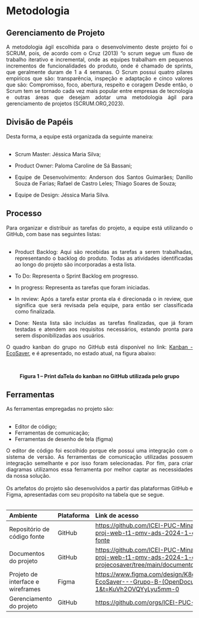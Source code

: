 # Metodologia
## Gerenciamento de Projeto
<div align="justify">
A metodologia ágil escolhida para o desenvolvimento deste projeto foi o SCRUM, pois, de acordo com o Cruz (2013) “o scrum segue um fluxo de trabalho iterativo e incremental, onde as equipes trabalham em pequenos incrementos de funcionalidades do produto, onde é chamado de sprints, que geralmente duram de 1 a 4 semanas. O Scrum possui quatro pilares empíricos que são: transparência, inspeção e adaptação e cinco valores que são: Compromisso, foco, abertura, respeito e coragem Desde então, o Scrum tem se tornado cada vez mais popular entre empresas de tecnologia e outras áreas que desejam adotar uma metodologia ágil para gerenciamento de projetos (SCRUM.ORG,2023).
<br/>
</div>

## Divisão de Papéis
<div align="justify">
Desta forma, a equipe está organizada da seguinte maneira:
<br/><br/>
  
+   Scrum Master: Jéssica Maria Silva;

+   Product Owner: Paloma Caroline de Sá Bassani;
  
+   Equipe de Desenvolvimento:  Anderson dos Santos Guimarães; Danillo Souza de Farias; Rafael de Castro Leles; Thiago Soares de Souza;
  
+   Equipe de Design: Jéssica Maria Silva.
</div>

## Processo
<div align="justify">
Para organizar e distribuir as tarefas do projeto, a equipe está utilizando o GitHub, com base nas seguintes listas:
<br/><br/>

+  Product Backlog: Aqui são recebidas as tarefas a serem trabalhadas, representando o backlog do produto. Todas as atividades identificadas ao longo do projeto são incorporadas a esta lista.
  
+  To Do: Representa o Sprint Backlog em progresso.
  
+   In progress: Representa as tarefas que foram iniciadas.

+   In review: Após a tarefa estar pronta ela é direcionada o in review, que significa que será revisada pela equipe, para então ser classificada como finalizada.
  
+   Done: Nesta lista são incluídas as tarefas finalizadas, que já foram testadas e atendem aos requisitos necessários, estando pronta para serem disponibilizadas aos usuários.
  
O quadro kanban do grupo no GitHub está disponível no link: <a href="https://github.com/orgs/ICEI-PUC-Minas-PMV-ADS/projects/950/views/1" target="_blank">Kanban - EcoSaver</a>, e é apresentado, no estado atual, na figura abaixo:
<br/><br/>
<div  align="center">
<img  src="">
<br/>
  
**Figura 1 – Print daTela do kanban no GitHub utilizada pelo grupo**
</div>

## Ferramentas
<div align="justify">
As ferramentas empregadas no projeto são:
<br/><br/>
  
+  Editor de código;
+  Ferramentas de comunicação;
+  Ferramentas de desenho de tela (figma)

O editor de código foi escolhido porque ele possui uma integração com o sistema de versão. As ferramentas de comunicação utilizadas possuem integração semelhante e por isso foram selecionadas. Por fim, para criar diagramas utilizamos essa ferramenta por melhor captar as necessidades da nossa solução.
<br/><br/>
Os artefatos do projeto são desenvolvidos a partir das plataformas GitHub e Figma, apresentadas com seu propósito na tabela que se segue.
<br/><br/>

| Ambiente | Plataforma | Link de acesso | 
|:--------------------|:---------------------|:--------------------|
| Repositório de código fonte | GitHub | https://github.com/ICEI-PUC-Minas-PMV-ADS/pmv-ads-2024-1-e1-proj-web-t1-pmv-ads-2024-1-e1-projecosaver/tree/main/codigo-fonte |
| Documentos do projeto | GitHub | https://github.com/ICEI-PUC-Minas-PMV-ADS/pmv-ads-2024-1-e1-proj-web-t1-pmv-ads-2024-1-e1-projecosaver/tree/main/documentos |
| Projeto de interface e wireframes | Figma | https://www.figma.com/design/K8qIrr8PFN7umKcr58aQ3M/Projeto%3A-EcoSaver---Grupo-B-(OpenDocument)?node-id=0-1&t=KuVh2OVQYyLyu5mm-0 |
| Gerenciamento do projeto | GitHub | https://github.com/orgs/ICEI-PUC-Minas-PMV-ADS/projects/950 |

<br/>
</div>










